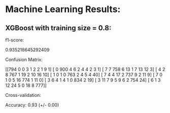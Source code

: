 # Machine Learning Results:
## XGBoost with training size = 0.8:

f1-score:

 0.935218645292409

Confusion Matrix:

 [[794   0   0   3   1   2   2   1   9   1]
 [  0 900   4   6   2   4   4   2   3   1]
 [  7   7 758   6  13   1   7  13  12   3]
 [  4   2   8 767   1  19   2  10  16  10]
 [  1   0   1   0 763   2   4   5   4  40]
 [  7   4   4  17   2 737   9   2  11   9]
 [  7   0   1   0   5  16 774   1  11   0]
 [  3   6   4   1   4   1   0 834   2  19]
 [  3  11   7   9   5   9   6   2 754  24]
 [  6   1   3  12  24   5   0  18   8 777]]

Cross-validation:

Accuracy: 0.93 (+/- 0.00)


